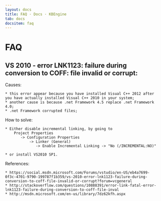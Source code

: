 ```yaml
---
layout: docs
title: FAQ · Docs · KBEngine
tab: docs
docsitem: faq
---
```


FAQ
========

VS 2010 - error LNK1123: failure during conversion to COFF: file invalid or corrupt:
-----------------

Causes:

	* this error appear because you have installed Visual C++ 2012 after you have actually installed Visual C++ 2010 in your system;
	* another cause is because .net Framework 4.5 replace .net Framework 4.0;
	* .net Framework corrupted files;

How to solve:

	* Either disable incremental linking, by going to 
		Project Properties 
		   -> Configuration Properties 
		       -> Linker (General) 
		          -> Enable Incremental Linking -> "No (/INCREMENTAL:NO)"

	* or install VS2010 SP1.
	

References:

	* https://social.msdn.microsoft.com/Forums/vstudio/en-US/eb4a7699-0f3c-4701-9790-199787f1b359/vs-2010-error-lnk1123-failure-during-conversion-to-coff-file-invalid-or-corrupt?forum=vcgeneral
	* http://stackoverflow.com/questions/10888391/error-link-fatal-error-lnk1123-failure-during-conversion-to-coff-file-inval
	* http://msdn.microsoft.com/en-us/library/7dz62kfh.aspx